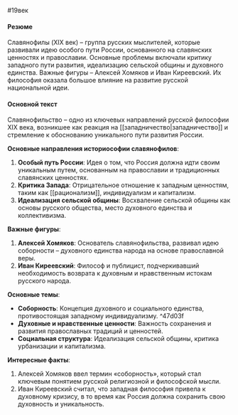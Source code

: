 #19век 
#### Резюме

Славянофилы (XIX век) – группа русских мыслителей, которые развивали идею особого пути России, основанного на славянских ценностях и православии. Основные проблемы включали критику западного пути развития, идеализацию сельской общины и духовного единства. Важные фигуры – Алексей Хомяков и Иван Киреевский. Их философия оказала большое влияние на развитие русской национальной идеи.

#### Основной текст

Славянофильство – одно из ключевых направлений русской философии XIX века, возникшее как реакция на [[западничество|западничество]] и стремление к обоснованию уникального пути развития России.

**Основные направления историософии славянофилов**:

1. **Особый путь России**: Идея о том, что Россия должна идти своим уникальным путем, основанным на православии и традиционных славянских ценностях.
2. **Критика Запада**: Отрицательное отношение к западным ценностям, таким как [[рационализм]], индивидуализм и капитализм.
3. **Идеализация сельской общины**: Восхваление сельской общины как основы русского общества, место духовного единства и коллективизма.

**Важные фигуры**:

1. **Алексей Хомяков**: Основатель славянофильства, развивал идею соборности – духовного единства народа на основе православной веры.
2. **Иван Киреевский**: Философ и публицист, подчеркивавший необходимость возврата к духовным и нравственным истокам русского народа.

**Основные темы**:

- **Соборность**: Концепция духовного и социального единства, противостоящая западному индивидуализму. ^47d03f
- **Духовные и нравственные ценности**: Важность сохранения и развития православных традиций и ценностей.
- **Социальная структура**: Идеализация сельской общины, критика урбанизации и капитализма.

**Интересные факты**:

1. Алексей Хомяков ввел термин «соборность», который стал ключевым понятием русской религиозной и философской мысли.
2. Иван Киреевский считал, что западная философия привела к духовному кризису, в то время как Россия должна сохранить свою духовность и уникальность.
